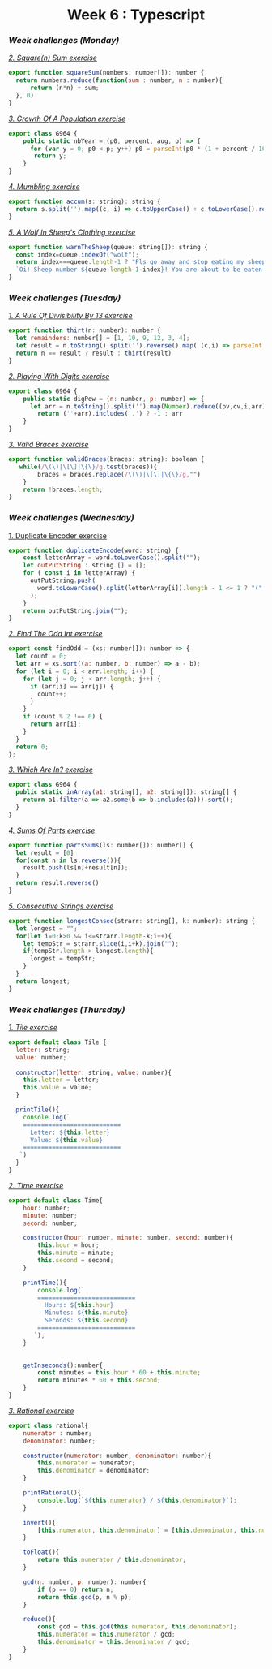 <h1 align="center">Week 6 : Typescript</hi>

### _Week challenges (Monday)_ 

_[2. Square(n) Sum exercise](https://www.codewars.com/kata/515e271a311df0350d00000f/train/typescript)_

```js
export function squareSum(numbers: number[]): number {
  return numbers.reduce(function(sum : number, n : number){
      return (n*n) + sum;
  }, 0)
}
```

_[3. Growth Of A Population exercise](https://www.codewars.com/kata/563b662a59afc2b5120000c6/train/typescript)_

```js
export class G964 {
    public static nbYear = (p0, percent, aug, p) => {
      for (var y = 0; p0 < p; y++) p0 = parseInt(p0 * (1 + percent / 100) + aug);
       return y;
    }
}
```

_[4. Mumbling exercise](https://www.codewars.com/kata/5667e8f4e3f572a8f2000039/train/typescript)_

```js
export function accum(s: string): string {
  return s.split('').map((c, i) => c.toUpperCase() + c.toLowerCase().repeat(i)).join('-');
}
```

_[5. A Wolf In Sheep's Clothing exercise](https://www.codewars.com/kata/5c8bfa44b9d1192e1ebd3d15/train/typescript)_

```js
export function warnTheSheep(queue: string[]): string {
  const index=queue.indexOf("wolf");
  return index===queue.length-1 ? "Pls go away and stop eating my sheep":
  `Oi! Sheep number ${queue.length-1-index}! You are about to be eaten by a wolf!`;
}
```

### _Week challenges (Tuesday)_ 

_[1. A Rule Of Divisibility By 13 exercise](https://www.codewars.com/kata/564057bc348c7200bd0000ff/train/typescript)_

```js
export function thirt(n: number): number {
  let remainders: number[] = [1, 10, 9, 12, 3, 4];
  let result = n.toString().split('').reverse().map( (c,i) => parseInt(c)* remainders[i%6]).reduce((p,c) => p += c);
  return n == result ? result : thirt(result)
}
```

_[2. Playing With Digits exercise](https://www.codewars.com/kata/5552101f47fc5178b1000050/train/typescript)_

```js
export class G964 {
    public static digPow = (n: number, p: number) => {
      let arr = n.toString().split('').map(Number).reduce((pv,cv,i,arr) => pv+(Math.pow(arr[i],p+i)),0)/n
        return (''+arr).includes('.') ? -1 : arr  
    }
}
```

_[3. Valid Braces exercise](https://www.codewars.com/kata/5277c8a221e209d3f6000b56/train/typescript)_

```js
export function validBraces(braces: string): boolean {
   while(/\(\)|\[\]|\{\}/g.test(braces)){
        braces = braces.replace(/\(\)|\[\]|\{\}/g,"")
    }
    return !braces.length;
}

```


### _Week challenges (Wednesday)_

[1. Duplicate Encoder exercise](https://www.codewars.com/kata/54b42f9314d9229fd6000d9c/train/typescript)

```js
export function duplicateEncode(word: string) {
    const letterArray = word.toLowerCase().split(""); 
    let outPutString : string [] = [];
    for ( const i in letterArray) {
      outPutString.push(
        word.toLowerCase().split(letterArray[i]).length - 1 <= 1 ? "(" : ")"
      );
    }
    return outPutString.join("");
}
```

_[2. Find The Odd Int exercise](https://www.codewars.com/kata/54da5a58ea159efa38000836/train/typescript)_

```js
export const findOdd = (xs: number[]): number => {
  let count = 0;
  let arr = xs.sort((a: number, b: number) => a - b);
  for (let i = 0; i < arr.length; i++) {
    for (let j = 0; j < arr.length; j++) {
      if (arr[i] == arr[j]) {
        count++;
      }
    }
    if (count % 2 !== 0) {
      return arr[i];
    } 
  }
  return 0;
};
```

_[3. Which Are In? exercise](https://www.codewars.com/kata/550554fd08b86f84fe000a58/train/typescript)_

```js
export class G964 {
  public static inArray(a1: string[], a2: string[]): string[] {
    return a1.filter(a => a2.some(b => b.includes(a))).sort();
  }
}
```

_[4. Sums Of Parts exercise](https://www.codewars.com/kata/5ce399e0047a45001c853c2b/train/typescript)_

```js
export function partsSums(ls: number[]): number[] {
  let result = [0]
  for(const n in ls.reverse()){
    result.push(ls[n]+result[n]);
  }
  return result.reverse()
}
```

_[5. Consecutive Strings exercise](https://www.codewars.com/kata/56a5d994ac971f1ac500003e/train/typescript)_

```js
export function longestConsec(strarr: string[], k: number): string {
  let longest = "";
  for(let i=0;k>0 && i<=strarr.length-k;i++){
    let tempStr = strarr.slice(i,i+k).join("");
    if(tempStr.length > longest.length){
      longest = tempStr;
    }
  }
  return longest;
}
```

### _Week challenges (Thursday)_

_[1. Tile exercise](https://github.com/corecodeio/devguide-from-scratch-2022-02/tree/main/src/technologies/2022/week06/exercises/e14/desc)_

```js
export default class Tile {
  letter: string;
  value: number;
  
  constructor(letter: string, value: number){
    this.letter = letter;
    this.value = value;
  }

  printTile(){
    console.log(`
    ===========================
      Letter: ${this.letter}
      Value: ${this.value}
    ===========================
   `)
  }
}
```

_[2. Time exercise](https://github.com/corecodeio/devguide-from-scratch-2022-02/tree/main/src/technologies/2022/week06/exercises/e15/desc)_

```js
export default class Time{
    hour: number;
    minute: number;
    second: number;

    constructor(hour: number, minute: number, second: number){
        this.hour = hour;
        this.minute = minute;
        this.second = second;
    }

    printTime(){
        console.log(`
        ===========================
          Hours: ${this.hour}
          Minutes: ${this.minute}
          Seconds: ${this.second}
        ===========================
       `);
    }

   
    getInseconds():number{
        const minutes = this.hour * 60 + this.minute;
        return minutes * 60 + this.second;
    }
}
```

_[3. Rational exercise](https://github.com/corecodeio/devguide-from-scratch-2022-02/tree/main/src/technologies/2022/week06/exercises/e14/desc)_

```js
export class rational{
    numerator : number;
    denominator: number;

    constructor(numerator: number, denominator: number){
        this.numerator = numerator;
        this.denominator = denominator;
    }

    printRational(){
        console.log(`${this.numerator} / ${this.denominator}`);
    }

    invert(){
        [this.numerator, this.denominator] = [this.denominator, this.numerator];
    }

    toFloat(){
        return this.numerator / this.denominator;
    }

    gcd(n: number, p: number): number{
        if (p == 0) return n;
        return this.gcd(p, n % p);
    }

    reduce(){
        const gcd = this.gcd(this.numerator, this.denominator);
        this.numerator = this.numerator / gcd;
        this.denominator = this.denominator / gcd;
    }
}

```














